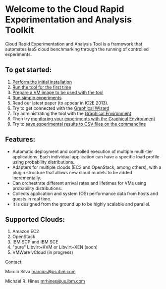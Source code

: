 # Welcome to the Cloud Rapid Experimentation and Analysis Toolkit

Cloud Rapid Experimentation and Analysis Tool is a framework that automates IaaS cloud benchmarking through the running of controlled experiments.

## To get started:

1. [Perform the initial installation](https://github.com/ibmcb/cbtool/wiki/HOWTO:-Initial-Installation)
2. [Run the tool for the first time](https://github.com/ibmcb/cbtool/wiki/HOWTO:-Running-the-tool-for-the-first-time)
3. [Prepare a VM image to be used with the tool](https://github.com/ibmcb/cbtool/wiki/HOWTO:-Preparing-a-VM-to-be-used-with-CloudBench-on-a-real-cloud)
4. [Run simple experiments](https://github.com/ibmcb/cbtool/wiki/HOWTO:-Run-simple-experiments)
5. Read our latest paper (to appear in IC2E 2013).
6. Try to get connected with the [Graphical Wizard](https://github.com/ibmcb/cbtool/wiki/HOWTO:-Using-the-Wizard-for-first-time-connection)
7. Try administrating the tool with the [Graphical Environment](https://github.com/ibmcb/cbtool/wiki/HOWTO:-Using-the-Graphical-Environment)
8. Then try [monitoring your experiments with the Graphical Environment](https://github.com/ibmcb/cbtool/wiki/HOWTO:-Monitoring-with-the-Graphical-Environment)
9. Try to [save experimental results to CSV files on the commandline](https://github.com/ibmcb/cbtool/wiki/HOWTO:-Save-Monitoring-Data-on-the-Command-Line)

## Features:
- Automatic deployment and controlled execution of multiple multi-tier applications.
Each individual application can have a specific load profile using probability distributions.
- Adapters for multiple clouds (EC2 and OpenStack, among others), with a plugin structure that allows new cloud models to be added incrementally.
- Can orchestrate different arrival rates and lifetimes for VMs using probability distributions.
- Collects application and system (OS) performance data from hosts and guests in real time.
- It is designed from the ground up to be highly scalable and parallel.

## Supported Clouds:

1. Amazon EC2
2. OpenStack
3. IBM SCP and IBM SCE
4. "pure" Libvirt+KVM or Libvirt+XEN (soon)
5. VMWare vCloud (in progress)

Contact:

Marcio Silva marcios@us.ibm.com

Michael R. Hines mrhines@us.ibm.com
